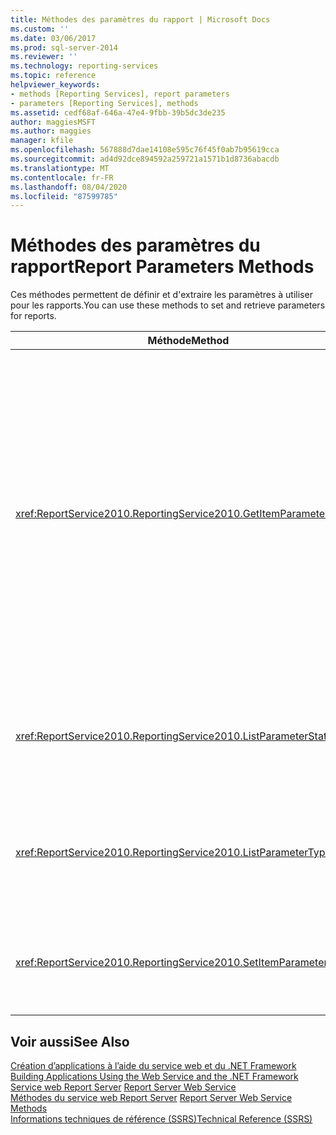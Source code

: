 ```yaml
---
title: Méthodes des paramètres du rapport | Microsoft Docs
ms.custom: ''
ms.date: 03/06/2017
ms.prod: sql-server-2014
ms.reviewer: ''
ms.technology: reporting-services
ms.topic: reference
helpviewer_keywords:
- methods [Reporting Services], report parameters
- parameters [Reporting Services], methods
ms.assetid: cedf68af-646a-47e4-9fbb-39b5dc3de235
author: maggiesMSFT
ms.author: maggies
manager: kfile
ms.openlocfilehash: 567888d7dae14108e595c76f45f0ab7b95619cca
ms.sourcegitcommit: ad4d92dce894592a259721a1571b1d8736abacdb
ms.translationtype: MT
ms.contentlocale: fr-FR
ms.lasthandoff: 08/04/2020
ms.locfileid: "87599785"
---
```

# <a name="report-parameters-methods"></a><span data-ttu-id="bd3bb-102">Méthodes des paramètres du rapport</span><span class="sxs-lookup"><span data-stu-id="bd3bb-102">Report Parameters Methods</span></span>
  <span data-ttu-id="bd3bb-103">Ces méthodes permettent de définir et d'extraire les paramètres à utiliser pour les rapports.</span><span class="sxs-lookup"><span data-stu-id="bd3bb-103">You can use these methods to set and retrieve parameters for reports.</span></span>  
  
|<span data-ttu-id="bd3bb-104">Méthode</span><span class="sxs-lookup"><span data-stu-id="bd3bb-104">Method</span></span>|<span data-ttu-id="bd3bb-105">Action</span><span class="sxs-lookup"><span data-stu-id="bd3bb-105">Action</span></span>|  
|------------|------------|  
|<xref:ReportService2010.ReportingService2010.GetItemParameters%2A>|<span data-ttu-id="bd3bb-106">Retourne des propriétés de paramètre pour un élément spécifié.</span><span class="sxs-lookup"><span data-stu-id="bd3bb-106">Returns parameter properties for a specified item.</span></span> <span data-ttu-id="bd3bb-107">Cette méthode peut également être utilisée pour valider des valeurs de paramètre d'après les paramètres d'un élément spécifié.</span><span class="sxs-lookup"><span data-stu-id="bd3bb-107">This method can also be used to validate parameter values against parameters for a specified item.</span></span>|  
|<xref:ReportService2010.ReportingService2010.ListParameterStates%2A>|<span data-ttu-id="bd3bb-108">Retourne une liste d'états de paramètres pris en charge.</span><span class="sxs-lookup"><span data-stu-id="bd3bb-108">Returns a list of supported parameter states.</span></span>|  
|<xref:ReportService2010.ReportingService2010.ListParameterTypes%2A>|<span data-ttu-id="bd3bb-109">Retourne une liste de types de paramètres pris en charge.</span><span class="sxs-lookup"><span data-stu-id="bd3bb-109">Returns a list of supported parameter types.</span></span>|  
|<xref:ReportService2010.ReportingService2010.SetItemParameters%2A>|<span data-ttu-id="bd3bb-110">Définit des propriétés de paramètre pour un élément spécifié.</span><span class="sxs-lookup"><span data-stu-id="bd3bb-110">Sets parameter properties for a specified item.</span></span>|  
  
## <a name="see-also"></a><span data-ttu-id="bd3bb-111">Voir aussi</span><span class="sxs-lookup"><span data-stu-id="bd3bb-111">See Also</span></span>  
 <span data-ttu-id="bd3bb-112">[Création d’applications à l’aide du service web et du .NET Framework](../net-framework/building-applications-using-the-web-service-and-the-net-framework.md) </span><span class="sxs-lookup"><span data-stu-id="bd3bb-112">[Building Applications Using the Web Service and the .NET Framework](../net-framework/building-applications-using-the-web-service-and-the-net-framework.md) </span></span>  
 <span data-ttu-id="bd3bb-113">[Service web Report Server](../report-server-web-service.md) </span><span class="sxs-lookup"><span data-stu-id="bd3bb-113">[Report Server Web Service](../report-server-web-service.md) </span></span>  
 <span data-ttu-id="bd3bb-114">[Méthodes du service web Report Server](report-server-web-service-methods.md) </span><span class="sxs-lookup"><span data-stu-id="bd3bb-114">[Report Server Web Service Methods](report-server-web-service-methods.md) </span></span>  
 [<span data-ttu-id="bd3bb-115">Informations techniques de référence &#40;SSRS&#41;</span><span class="sxs-lookup"><span data-stu-id="bd3bb-115">Technical Reference &#40;SSRS&#41;</span></span>](../../technical-reference-ssrs.md)  
  
  
